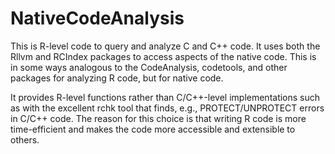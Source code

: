 
# NativeCodeAnalysis

This is R-level code to query and analyze C and C++ code.
It uses both the Rllvm and RCIndex packages to access aspects of the native code.
This is in some ways analogous to the CodeAnalysis, codetools, and other packages for analyzing R
code, but for native code.

It provides R-level functions rather than C/C++-level implementations such as with the excellent
rchk tool that finds, e.g., PROTECT/UNPROTECT errors in C/C++ code.
The reason for this choice is that writing R code is more time-efficient and makes the code more
accessible and extensible to others.

